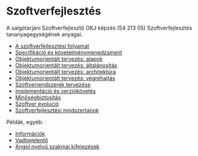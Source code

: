 # Szoftverfejlesztés
	
A salgótarjáni Szoftverfejlesztő OKJ képzés (54 213 05) Szoftverfejlesztés tananyagegységének anyagai.

- [A szoftverfejlesztési folyamat](a-szoftverfejlesztesi-folyamat.md)
- [Specifikáció és követelménymenedzsment](specifikácio-es-kovetelmenymenedzsment.md)
- [Objektumorientált tervezés: alapok](oop-alap.md)
- [Objektumorientált tervezés: általánosítás](oop-altalanositas.md)
- [Objektumorientált tervezés: architektúra](oop-architektura.md)
- [Objektumorientált tervezés: végrehajtás](oop-veg.md)
- [Szoftverrendszerek tervezése](tervezes.md)
- [Implementáció és verziókövetés](implementacio.md)
- [Minőségbiztosítás](teszteles.md)
- [Szoftver evolúció](evolucio.md)
- [Szoftverfejlesztési módszertanok](szoftverfejlesztesi-modszertanok.md)

Példák, egyéb:

- [Információk](info.md)
- [Vadbejelentő](vadbejelento.md)
- [Angol nyelvű szakmai kifejezések](angol-nyelvu-szakmai-kifejezesek.md)
